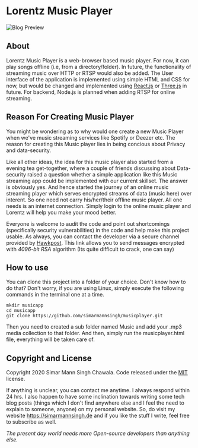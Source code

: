 # Lorentz Music Player

![Blog Preview](https://github.com/simarmannsingh/musicplayer/blob/master/preview.png "Preview generated as on 19th June 2020")

## About

Lorentz Music Player is a web-browser based music player. For now, it can play songs offline (i.e, from a directory/folder). In future, the functionality of streaming music over HTTP or RTSP would also be added. The User interface of the application is implemented using simple HTML and CSS for now, but would be changed and implemented using [React.js](https://reactjs.org/) or [Three.js](https://threejs.org/) in future. For backend, Node.js is planned when adding RTSP for online streaming.

## Reason For Creating Music Player

You might be wondering as to why would one create a new Music Player when we've music streaming services like Spotify or Deezer etc. The reason for creating this Music player lies in being concious about Privacy and data-security.

Like all other ideas, the idea for this music player also started from a evening tea get-together, where a couple of friends discussing about Data-security raised a question whether a simple application like this Music streaming app could be implemented with our current skillset. The answer is obviously yes. And hence started the journey of an online music streaming player which serves encrypted streams of data (music here) over interent. So one need not carry his/her/their offline music player. All one needs is an internet connection. Simply login to the online music player and Lorentz will help you make your mood better.

Everyone is welcome to audit the code and point out shortcomings (specifically security vulnerabilities) in the code and help make this project usable. As always, you can contact the developer via a secure channel provided by [Hawkpost](https://hawkpost.co/box/fcfb631e-d2b4-4805-a9d4-5ceb9a2ce8b4). This link allows you to send messages encrypted with _4096-bit RSA_ algorithm (Its quite difficult to crack, one can say)

## How to use

You can clone this project into a folder of your choice. Don't know how to do that? Don't worry, if you are using Linux, simply execute the following commands in the terminal one at a time.

    mkdir musicapp
    cd musicapp
    git clone https://github.com/simarmannsingh/musicplayer.git

Then you need to created a sub folder named Music and add your .mp3 media collection to that folder. And then, simply run the musicplayer.html file, everything will be taken care of.

## Copyright and License

Copyright 2020 Simar Mann Singh Chawala. Code released under the [MIT](https://github.com/simarmannsingh/musicplayer/blob/master/LICENSE) license.

If anything is unclear, you can contact me anytime. I always respond within 24 hrs. I also happen to have some inclination towards writing some tech blog posts (things which I don't find anywhere else and I feel the need to explain to someone, anyone) on my personal website. So, do visit my website <https://simarmannsingh.de> and if you like the stuff I write, feel free to subscribe as well.

_The present day world needs more Open-source developers than anything else._
